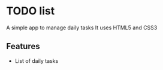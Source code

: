 # TODO list
A simple app to manage daily tasks
It uses HTML5 and CSS3

## Features
* List of daily tasks
